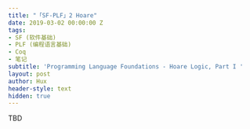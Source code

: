 ```yaml
---
title: "「SF-PLF」2 Hoare"
date: 2019-03-02 00:00:00 Z
tags:
- SF (软件基础)
- PLF (编程语言基础)
- Coq
- 笔记
subtitle: 'Programming Language Foundations - Hoare Logic, Part I '
layout: post
author: Hux
header-style: text
hidden: true
---
```


TBD
